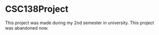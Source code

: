 # CSC138Project
This project was made during my 2nd semester in university. This project was abandoned now.
